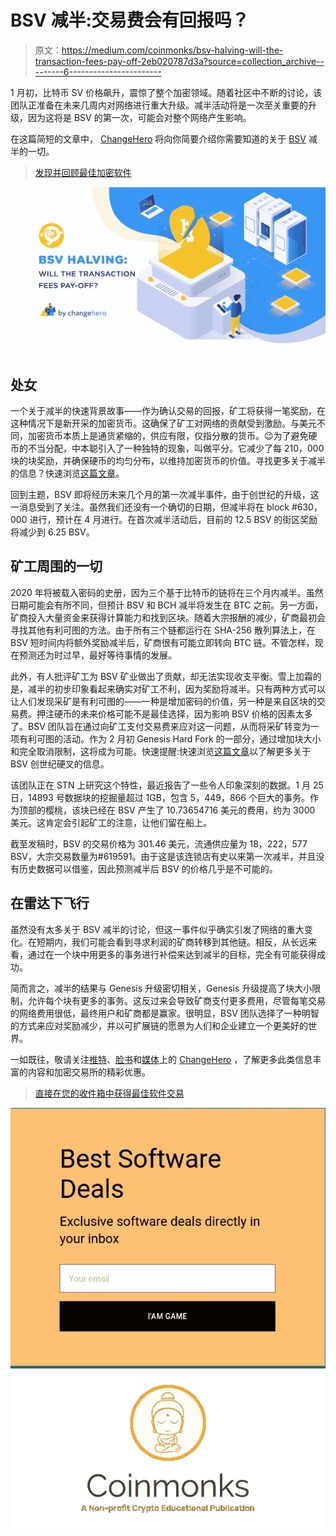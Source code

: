 # BSV 减半:交易费会有回报吗？

> 原文：<https://medium.com/coinmonks/bsv-halving-will-the-transaction-fees-pay-off-2eb020787d3a?source=collection_archive---------6----------------------->

1 月初，比特币 SV 价格飙升，震惊了整个加密领域。随着社区中不断的讨论，该团队正准备在未来几周内对网络进行重大升级。减半活动将是一次至关重要的升级，因为这将是 BSV 的第一次，可能会对整个网络产生影响。

在这篇简短的文章中， [ChangeHero](http://changehero.io/) 将向你简要介绍你需要知道的关于 [BSV](https://bitcoinsv.com/en) 减半的一切。

> [发现并回顾最佳加密软件](https://coincodecap.com)

![](img/3e9c9cf24fcee49a9144af464b41a81c.png)

## **处女**

一个关于减半的快速背景故事——作为确认交易的回报，矿工将获得一笔奖励，在这种情况下是新开采的加密货币。这确保了矿工对网络的贡献受到激励。与美元不同，加密货币本质上是通货紧缩的，供应有限，仅指分散的货币。😉为了避免硬币的不当分配，中本聪引入了一种独特的现象，叫做平分。它减少了每 210，000 块的块奖励，并确保硬币的均匀分布，以维持加密货币的价值。寻找更多关于减半的信息？快速浏览[这篇文章](/the-capital/a-quick-guide-to-crypto-halving-3a4fb7d4587c)。

回到主题，BSV 即将经历未来几个月的第一次减半事件，由于创世纪的升级，这一消息受到了关注。虽然我们还没有一个确切的日期，但减半将在 block #630，000 进行，预计在 4 月进行。在首次减半活动后，目前的 12.5 BSV 的街区奖励将减少到 6.25 BSV。

## 矿工周围的一切

2020 年将被载入密码的史册，因为三个基于比特币的链将在三个月内减半。虽然日期可能会有所不同，但预计 BSV 和 BCH 减半将发生在 BTC 之前。另一方面，矿商投入大量资金来获得计算能力和找到区块。随着大宗报酬的减少，矿商最初会寻找其他有利可图的方法。由于所有三个链都运行在 SHA-256 散列算法上，在 BSV 短时间内将额外奖励减半后，矿商很有可能立即转向 BTC 链。不管怎样，现在预测还为时过早，最好等待事情的发展。

此外，有人批评矿工为 BSV 矿业做出了贡献，却无法实现收支平衡。雪上加霜的是，减半的初步印象看起来确实对矿工不利，因为奖励将减半。只有两种方式可以让人们发现采矿是有利可图的——一种是增加密码的价值，另一种是来自区块的交易费。押注硬币的未来价格可能不是最佳选择，因为影响 BSV 价格的因素太多了。BSV 团队旨在通过向矿工支付交易费来应对这一问题，从而将采矿转变为一项有利可图的活动。作为 2 月初 Genesis Hard Fork 的一部分，通过增加块大小和完全取消限制，这将成为可能。快速提醒:快速浏览[这篇文章](/coinmonks/bitcoin-sv-genesis-hard-fork-restoring-satoshis-vision-a58c3a870714?source=your_stories_page---------------------------)以了解更多关于 BSV 创世纪硬叉的信息。

该团队正在 STN 上研究这个特性，最近报告了一些令人印象深刻的数据。1 月 25 日，14893 号数据块的挖掘量超过 1GB，包含 5，449，866 个巨大的事务。作为顶部的樱桃，该块已经在 BSV 产生了 10.73654716 美元的费用，约为 3000 美元。这肯定会引起矿工的注意，让他们留在船上。

截至发稿时，BSV 的交易价格为 301.46 美元，流通供应量为 18，222，577 BSV，大宗交易数量为#619591。由于这是该连锁店有史以来第一次减半，并且没有历史数据可以借鉴，因此预测减半后 BSV 的价格几乎是不可能的。

## **在雷达下飞行**

虽然没有太多关于 BSV 减半的讨论，但这一事件似乎确实引发了网络的重大变化。在短期内，我们可能会看到寻求利润的矿商转移到其他链。相反，从长远来看，通过在一个块中用更多的事务进行补偿来达到减半的目标，完全有可能获得成功。

简而言之，减半的结果与 Genesis 升级密切相关，Genesis 升级提高了块大小限制，允许每个块有更多的事务。这反过来会导致矿商支付更多费用，尽管每笔交易的网络费用很低，最终用户和矿商都是赢家。很明显，BSV 团队选择了一种明智的方式来应对奖励减少，并以可扩展链的愿景为人们和企业建立一个更美好的世界。

一如既往，敬请关注[推特](https://twitter.com/Changehero_io)、[脸书](https://www.facebook.com/Changehero.io)和[媒体](/@changehero)上的 [ChangeHero](https://changehero.io/) ，了解更多此类信息丰富的内容和加密交易所的精彩优惠。

> [直接在您的收件箱中获得最佳软件交易](https://coincodecap.com/?utm_source=coinmonks)

[![](img/7c0b3dfdcbfea594cc0ae7d4f9bf6fcb.png)](https://coincodecap.com/?utm_source=coinmonks)[![](img/0ac758d7122ac1c2860cc155daf2c5d8.png)](https://coincodecap.com)